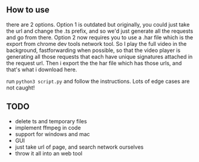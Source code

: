 ## How to use ##
there are 2 options.
Option 1 is outdated but originally, you could just take the url and change the .ts prefix, and so we'd just generate all the requests and go from there.
Option 2 now requires you to use a .har file which is the export from chrome dev tools network tool. So I play the full video in the background, fastforwarding when possible, so that the video player is generating all those requests that each have unique signatures attached in the request url. Then i export the the har file which has those urls, and that's what i download here.

run `python3 script.py` and follow the instructions. Lots of edge  cases are not caught!

## TODO ##
- delete ts and temporary files
- implement ffmpeg in code
- support for windows and mac
- GUI
- just take url of page, and search network ourselves
- throw it all into an web tool
